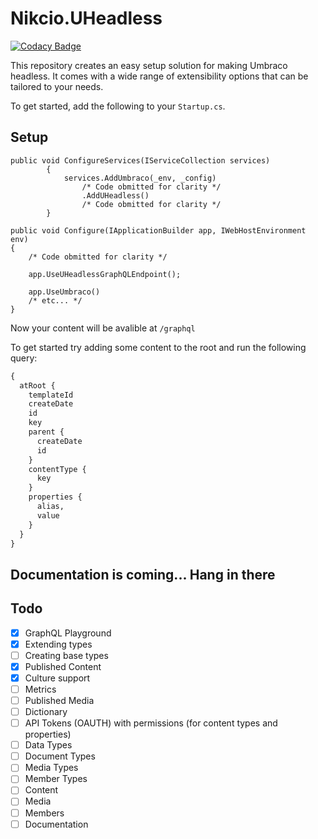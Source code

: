 # Nikcio.UHeadless

[![Codacy Badge](https://app.codacy.com/project/badge/Grade/48f9a00a65284a0d8d7d8660783beb47)](https://www.codacy.com/gh/nikcio/Nikcio.UHeadless/dashboard?utm_source=github.com&amp;utm_medium=referral&amp;utm_content=nikcio/Nikcio.UHeadless&amp;utm_campaign=Badge_Grade)

This repository creates an easy setup solution for making Umbraco headless. It comes with a wide range of extensibility options that can be tailored to your needs.

To get started, add the following to your `Startup.cs`.

## Setup

```CSharp
public void ConfigureServices(IServiceCollection services)
        {
            services.AddUmbraco(_env, _config)
                /* Code obmitted for clarity */
                .AddUHeadless()
                /* Code obmitted for clarity */
        }

public void Configure(IApplicationBuilder app, IWebHostEnvironment env)
{
    /* Code obmitted for clarity */

    app.UseUHeadlessGraphQLEndpoint();

    app.UseUmbraco()
    /* etc... */
}
```
Now your content will be avalible at `/graphql`

To get started try adding some content to the root and run the following query:
```graphql
{
  atRoot {
    templateId
    createDate
    id
    key
    parent {
      createDate
      id
    }
    contentType {
      key
    }
    properties {
      alias,
      value
    }
  }
}
```

## Documentation is coming... Hang in there

## Todo

-   [x] GraphQL Playground
-   [x] Extending types
-   [ ] Creating base types
-   [x] Published Content
-   [x] Culture support
-   [ ] Metrics
-   [ ] Published Media
-   [ ] Dictionary
-   [ ] API Tokens (OAUTH) with permissions (for content types and properties)
-   [ ] Data Types
-   [ ] Document Types
-   [ ] Media Types
-   [ ] Member Types
-   [ ] Content
-   [ ] Media
-   [ ] Members
-   [ ] Documentation